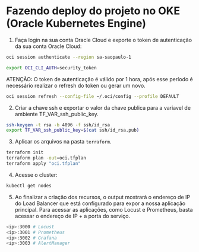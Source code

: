 # Fazendo deploy do projeto no OKE (Oracle Kubernetes Engine)

1. Faça login na sua conta Oracle Cloud e exporte o token de autenticação da sua conta Oracle Cloud:

```bash
oci session authenticate --region sa-saopaulo-1
```
```bash
export OCI_CLI_AUTH=security_token
```

ATENÇÃO: O token de autenticação é válido por 1 hora, após esse período é necessário realizar o refresh do token ou gerar um novo.

```bash
oci session refresh --config-file ~/.oci/config --profile DEFAULT
```

2. Criar a chave ssh e exportar o valor da chave publica para a variavel de ambiente TF_VAR_ssh_public_key.

```bash
ssh-keygen -t rsa -b 4096 -f ssh/id_rsa
export TF_VAR_ssh_public_key=$(cat ssh/id_rsa.pub)
```

3. Aplicar os arquivos na pasta `terraform`.

```bash
terraform init
terraform plan -out=oci.tfplan
terraform apply "oci.tfplan"
```

4. Acesse o cluster:

```bash
kubectl get nodes
```

5. Ao finalizar a criação dos recursos, o output mostrará o endereço de IP do Load Balancer que está configurado para expor a nossa aplicação principal. Para acessar as aplicações, como Locust e Prometheus, basta acessar o endereço de IP + a porta do serviço.

```bash
<ip>:3000 # Locust
<ip>:3001 # Prometheus
<ip>:3002 # Grafana
<ip>:3003 # AlertManager
```
